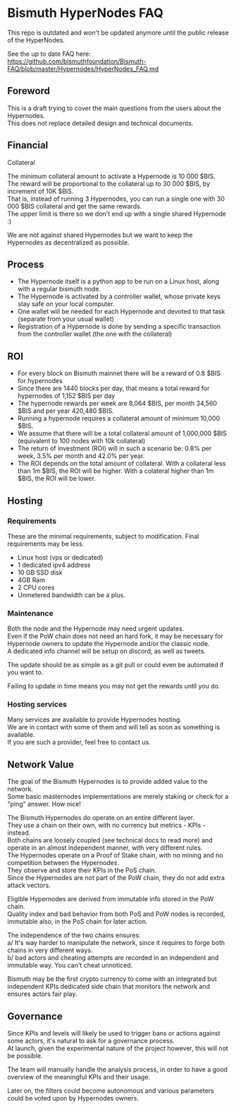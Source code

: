 # Bismuth HyperNodes FAQ
This repo is outdated and won't be updated anymore until the public release of the HyperNodes.

See the up to date FAQ here:  
https://github.com/bismuthfoundation/Bismuth-FAQ/blob/master/Hypernodes/HyperNodes_FAQ.md














## Foreword
This is a draft trying to cover the main questions from the users about the Hypernodes.  
This does not replace detailed design and technical documents.


## Financial
Collateral

The minimum collateral amount to activate a Hypernode is 10 000 $BIS.  
The reward will be proportional to the collateral up to 30 000 $BIS, by increment of 10K $BIS.  
That is, instead of running 3 Hypernodes, you can run a single one with 30 000 $BIS collateral and get the same rewards.  
The upper limit is there so we don't end up with a single shared Hypernode :) 

We are not against shared Hypernodes but we want to keep the Hypernodes as decentralized as possible.


## Process
- The Hypernode itself is a python app to be run on a Linux host, along with a regular bismuth node.
- The Hypernode is activated by a controller wallet, whose private keys stay safe on your local computer.
- One wallet will be needed for each Hypernode and devoted to that task (separate from your usual wallet)
- Registration of a Hypernode is done by sending a specific transaction from the controller wallet (the one with the collateral)


## ROI
- For every block on Bismuth mainnet there will be a reward of 0.8 $BIS for hypernodes
- Since there are 1440 blocks per day, that means a total reward for hypernodes of 1,152 $BIS per day
- The hypernode rewards per week are 8,064 $BIS, per month 34,560 $BIS and per year 420,480 $BIS.
- Running a hypernode requires a collateral amount of minimum 10,000 $BIS.
- We assume that there will be a total collateral amount of 1,000,000 $BIS (equivalent to 100 nodes with 10k collateral)
- The return of investment (ROI) will in such a scenario be: 0.8% per week, 3.5% per month and 42.0% per year.
- The ROI depends on the total amount of collateral. With a collateral less than 1m $BIS, the ROI will be higher. With a colateral higher than 1m $BIS, the ROI will be lower.

## Hosting

### Requirements

These are the minimal requirements, subject to modification. Final requirements may be less.  

- Linux host (vps or dedicated)
- 1 dedicated ipv4 address
- 10 GB SSD disk 
- 4GB Ram
- 2 CPU cores
- Unmetered bandwidth can be a plus.


### Maintenance

Both the node and the Hypernode may need urgent updates.  
Even if the PoW chain does not need an hard fork, it may be necessary for Hypernode owners to update the Hypernode and/or the classic node.  
A dedicated info channel will be setup on discord, as well as tweets.

The update should be as simple as a git pull or could even be automated if you want to.

Failing to update in time means you may not get the rewards until you do.

### Hosting services

Many services are available to provide Hypernodes hosting.  
We are in contact with some of them and will tell as soon as something is available.  
If you are such a provider, feel free to contact us.

## Network Value

The goal of the Bismuth Hypernodes is to provide added value to the network.  
Some basic masternodes implementations are merely staking or check for a "ping" answer. How nice!

The Bismuth Hypernodes do operate on an entire different layer.  
They use a chain on their own, with no currency but metrics - KPIs - instead.  
Both chains are loosely coupled (see technical docs to read more) and operate in an almost independent manner, with very different rules.  
The Hypernodes operate on a Proof of Stake chain, with no mining and no competition between the Hypernodes.  
They observe and store their KPIs in the PoS chain.  
Since the Hypernodes are not part of the PoW chain, they do not add extra attack vectors.  

Eligible Hypernodes are derived from immutable info stored in the PoW chain.  
Quality index and bad behavior from both PoS and PoW nodes is recorded, immutable also, in the PoS chain for later action.

The independence of the two chains ensures:  
a/ It's way harder to manipulate the network, since it requires to forge both chains in very different ways.  
b/ bad actors and cheating attempts are recorded in an independent and immutable way. You can't cheat unnoticed.

Bismuth may be the first crypto currency to come with an integrated but independent KPIs dedicated side chain that monitors the network and ensures actors fair play.

## Governance

Since KPIs and levels will likely be used to trigger bans or actions against some actors, it's natural to ask for a governance process.  
At launch, given the experimental nature of the project however, this will not be possible.

The team will manually handle the analysis process, in order to have a good overview of the meaningful KPIs and their usage.

Later on, the filters could become autonomous and various parameters could be voted upon by Hypernodes owners.

